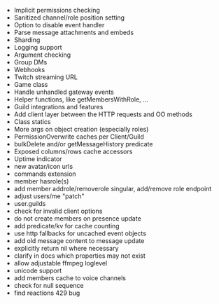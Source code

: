 - Implicit permissions checking
- Sanitized channel/role position setting
- Option to disable event handler
- Parse message attachments and embeds
- Sharding
- Logging support
- Argument checking
- Group DMs
- Webhooks
- Twitch streaming URL
- Game class
- Handle unhandled gateway events
- Helper functions, like getMembersWithRole, ...
- Guild integrations and features
- Add client layer between the HTTP requests and OO methods
- Class statics
- More args on object creation (especially roles)
- PermissionOverwrite caches per Client/Guild
- bulkDelete and/or getMessageHistory predicate
- Exposed columns/rows cache accessors
- Uptime indicator
- new avatar/icon urls
- commands extension
- member hasrole(s)
- add member addrole/removerole singular, add/remove role endpoint
- adjust users/me "patch"
- user.guilds
- check for invalid client options
- do not create members on presence update
- add predicate/kv for cache counting
- use http fallbacks for uncached event objects
- add old message content to message update
- explicitly return nil where necessary
- clarify in docs which properties may not exist
- allow adjustable ffmpeg loglevel
- unicode support
- add members cache to voice channels
- check for null sequence
- find reactions 429 bug
